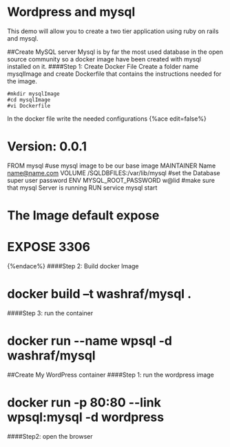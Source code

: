 # Wordpress and mysql

This demo will allow you to create a two tier application using ruby on rails and mysql.

##Create MySQL server
Mysql is by far the most used database in the open source community so a docker image have been created with mysql installed on it.
####Step 1: Create Docker File
Create a folder name mysqlImage and create Dockerfile that contains the instructions needed for the image.
```
#mkdir mysqlImage
#cd mysqlImage
#vi Dockerfile
```
In the docker file write the needed configurations
{%ace edit=false%}
# Version: 0.0.1
FROM mysql
#use mysql image to be our base image
MAINTAINER Name name@name.com
VOLUME /SQLDBFILES:/var/lib/mysql
#set the Database super user password
ENV MYSQL_ROOT_PASSWORD w@lid
#make sure that mysql Server is running
RUN service mysql start
# The Image default expose
# EXPOSE 3306
{%endace%}
####Step 2: Build docker Image
# docker build –t washraf/mysql .
####Step 3: run the container
# docker run --name wpsql -d washraf/mysql
##Create My WordPress container
####Step 1: run the wordpress image
# docker run -p 80:80 --link wpsql:mysql -d  wordpress
####Step2: open the browser

